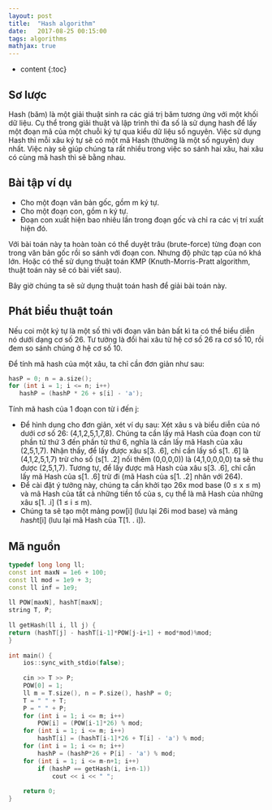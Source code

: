 ```yaml
---
layout: post
title:  "Hash algorithm"
date:   2017-08-25 00:15:00
tags: algorithms
mathjax: true
---
```


* content
{:toc}

## Sơ lược

Hash (băm) là một giải thuật sinh ra các giá trị băm tương ứng với một khối dữ liệu. Cụ thể trong giải thuật và lập trình thì đa số là sử dụng hash để lấy một đoạn mã của một chuỗi ký tự qua kiểu dữ liệu số nguyên.
Việc sử dụng Hash thì mỗi xâu ký tự sẽ có một mã Hash (thường là một số nguyên) duy nhất. Việc này sẽ giúp chúng ta rất nhiều trong việc so sánh hai xâu, hai xâu có cùng mã hash thì sẽ bằng nhau.
<!--more-->

## Bài tập ví dụ

* Cho một đoạn văn bản gốc, gồm m ký tự.
* Cho một đoạn con, gồm n ký tự.
* Đoạn con xuất hiện bao nhiêu lần trong đoạn gốc và chỉ ra các vị trí xuất hiện đó.

Với bài toán này ta hoàn toàn có thể duyệt trâu (brute-force) từng đoạn con trong văn bản gốc rồi so sánh với đoạn con. Nhưng độ phức tạp của nó khá lớn. Hoặc có thể sử dụng thuật toán KMP  (Knuth-Morris-Pratt algorithm, thuật toán này sẽ có bài viết sau).

Bây giờ chúng ta sẽ sử dụng thuật toán hash để giải bài toán này.

## Phát biểu thuật toán

Nếu coi một ký tự là một số thì với đoạn văn bản bất kì ta có thể biểu diễn nó dưới dạng cơ số 26. Tư tưởng là đổi hai xâu từ hệ cơ số 26 ra cơ số 10, rồi đem so sánh chúng ở hệ cơ số 10.

Để tính mã hash của một xâu, ta chỉ cần đơn giản như sau:

```c++
hasP = 0; n = a.size();
for (int i = 1; i <= n; i++)
   hashP = (hashP * 26 + s[i] - 'a');
```

Tính mã hash của 1 đoạn con từ i đến j:

* Để hình dung cho đơn giản, xét ví dụ sau: Xét xâu s  và biểu diễn của nó dưới cơ số 26: (4,1,2,5,1,7,8). Chúng ta cần lấy mã Hash của đoạn con từ phần tử thứ 3 đến phần tử thứ 6, nghĩa là cần lấy mã Hash của xâu (2,5,1,7). Nhận thấy, để lấy được xâu s[3. .6], chỉ cần lấy số s[1. .6] là (4,1,2,5,1,7) trừ cho số (s[1. .2] nối thêm (0,0,0,0)) là (4,1,0,0,0,0) ta sẽ thu được (2,5,1,7). Tương tự, để lấy được mã Hash của xâu s[3. .6], chỉ cần lấy mã Hash của s[1. .6] trừ đi (mã Hash của s[1. .2] nhân với 264).
* Để cài đặt ý tưởng này, chúng ta cần khởi tạo 26x mod base (0 ≤ x ≤ m) và mã Hash của tất cả những tiền tố của s, cụ thể là mã Hash của những xâu s[1. .i] (1 ≤ i  ≤ m).
* Chúng ta sẽ tạo một mảng pow[i] (lưu lại 26i  mod base) và mảng ℎasℎt[i] (lưu lại mã Hash của T[1. . i]).

## Mã nguồn

``` c++
typedef long long ll;
const int maxN = 1e6 + 100;
const ll mod = 1e9 + 3;
const ll inf = 1e9;
 
ll POW[maxN], hashT[maxN];
string T, P;
 
ll getHash(ll i, ll j) {
return (hashT[j] - hashT[i-1]*POW[j-i+1] + mod*mod)%mod;
}
 
int main() {
    ios::sync_with_stdio(false);
     
    cin >> T >> P;
    POW[0] = 1;
    ll m = T.size(), n = P.size(), hashP = 0;
    T = " " + T;
    P = " " + P;
    for (int i = 1; i <= m; i++) 
        POW[i] = (POW[i-1]*26) % mod;
    for (int i = 1; i <= m; i++)
        hashT[i] = (hashT[i-1]*26 + T[i] - 'a') % mod;
    for (int i = 1; i <= n; i++)
        hashP = (hashP*26 + P[i] - 'a') % mod;
    for (int i = 1; i <= m-n+1; i++)
        if (hashP == getHash(i, i+n-1))
            cout << i << " ";
     
    return 0;
}
```